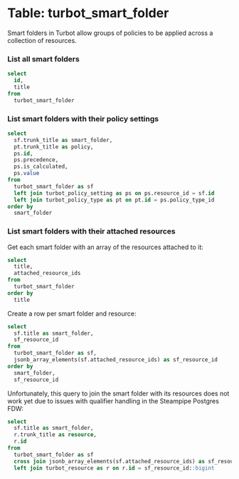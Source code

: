 # Table: turbot_smart_folder

Smart folders in Turbot allow groups of policies to be applied across a
collection of resources.

### List all smart folders

```sql
select
  id,
  title
from
  turbot_smart_folder
```

### List smart folders with their policy settings

```sql
select
  sf.trunk_title as smart_folder,
  pt.trunk_title as policy,
  ps.id,
  ps.precedence,
  ps.is_calculated,
  ps.value
from
  turbot_smart_folder as sf
  left join turbot_policy_setting as ps on ps.resource_id = sf.id
  left join turbot_policy_type as pt on pt.id = ps.policy_type_id
order by
  smart_folder
```

### List smart folders with their attached resources

Get each smart folder with an array of the resources attached to it:

```sql
select
  title,
  attached_resource_ids
from
  turbot_smart_folder
order by
  title
```

Create a row per smart folder and resource:

```sql
select
  sf.title as smart_folder,
  sf_resource_id
from
  turbot_smart_folder as sf,
  jsonb_array_elements(sf.attached_resource_ids) as sf_resource_id
order by
  smart_folder,
  sf_resource_id
```

Unfortunately, this query to join the smart folder with its resources does not
work yet due to issues with qualifier handling in the Steampipe Postgres FDW:

```sql
select
  sf.title as smart_folder,
  r.trunk_title as resource,
  r.id
from
  turbot_smart_folder as sf
  cross join jsonb_array_elements(sf.attached_resource_ids) as sf_resource_id
  left join turbot_resource as r on r.id = sf_resource_id::bigint
```
